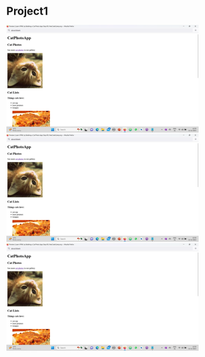 # Project1
![bmi (820 x 360 px)](https://github.com/jismi123/Project/blob/main/project1/Screenshot%20(274).png)
![bmi (820 x 360 px)](https://github.com/jismi123/Project/blob/main/project1/Screenshot%20(274).png)
![bmi (820 x 360 px)](https://github.com/jismi123/Project/blob/main/project1/Screenshot%20(274).png)
